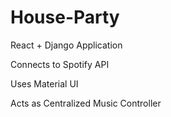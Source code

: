 # House-Party

React + Django Application

Connects to Spotify API

Uses Material UI

Acts as Centralized Music Controller
